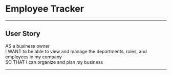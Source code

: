 # Employee Tracker
<hr>

## User Story
AS a business owner 
<br>
I WANT to be able to view and manage the departments, roles, and employees in my company
<br>
SO THAT I can organize and plan my business
<hr>
